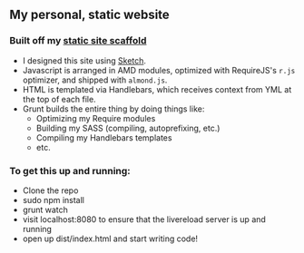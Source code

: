 ## My personal, static website
### Built off my [static site scaffold](https://github.com/noahyonack/Static-Site-Scaffold)

* I designed this site using [Sketch](http://bohemiancoding.com/sketch/).
* Javascript is arranged in AMD modules, optimized with RequireJS's `r.js` optimizer, and shipped with `almond.js`.
* HTML is templated via Handlebars, which receives context from YML at the top of each file.
* Grunt builds the entire thing by doing things like:
	* Optimizing my Require modules
	* Building my SASS (compiling, autoprefixing, etc.)
	* Compiling my Handlebars templates
	* etc.

### To get this up and running:

* Clone the repo
* sudo npm install
* grunt watch
* visit localhost:8080 to ensure that the livereload server is up and running
* open up dist/index.html and start writing code!